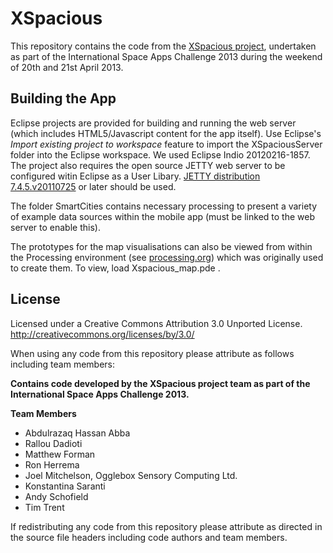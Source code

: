 XSpacious
=========
This repository contains the code from the [XSpacious project](http://spaceappschallenge.org/project/xspacious), undertaken as part of the 
International Space Apps Challenge 2013 during the weekend of 20th and 21st April 2013.

Building the App
----------------

Eclipse projects are provided for building and running the web server 
(which includes HTML5/Javascript content for the app itself).
Use Eclipse's _Import existing project to workspace_ feature to import the
XSpaciousServer folder into the Eclipse workspace.  We used Eclipse Indio 20120216-1857.
The project also requires the open source JETTY web server to be configured witin Eclipse
as a User Libary. [JETTY distribution 7.4.5.v20110725](http://archive.eclipse.org/jetty/7.4.5.v20110725/dist/)
or later should be used.

The folder SmartCities contains necessary processing to present a variety of example data sources within the mobile app 
(must be linked to the web server to enable this).

The prototypes for the map visualisations can also be viewed from within the 
Processing environment (see [processing.org](http://processing.org)) which was originally used to create them.
To view, load Xspacious_map.pde .

License
-------

Licensed under a Creative Commons Attribution 3.0 Unported License.
http://creativecommons.org/licenses/by/3.0/

When using any code from this repository please attribute as follows including team members:
  
__Contains code developed by the XSpacious project team
 as part of the International Space Apps Challenge 2013.__
  
__Team Members__
* Abdulrazaq Hassan Abba
* Rallou Dadioti
* Matthew Forman
* Ron Herrema
* Joel Mitchelson, Ogglebox Sensory Computing Ltd.
* Konstantina Saranti
* Andy Schofield
* Tim Trent

If redistributing any code from this repository please attribute as directed in the source file headers 
including code authors and team members.
